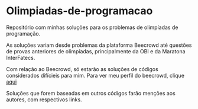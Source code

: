 # Olimpiadas-de-programacao
Repositório com minhas soluções para os problemas de olimpíadas de programação.

As soluções variam desde problemas da plataforma Beecrowd até questões de provas anteriores de olimpíadas, principalmente da OBI e da Maratona InterFatecs. 

Com relação ao Beecrowd, só estarão as soluções de códigos considerados difícieis para mim. Para ver meu perfil do beecrowd, clique [aqui](https://judge.beecrowd.com/en/profile/977935)

Soluções que forem baseadas em outros códigos farão menções aos autores, com respectivos links. 
